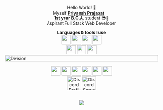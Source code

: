 <p align="center"> Hello World! 👋 <br> Myself <strong> <ins>Priyansh Prajapat</ins> </strong> <a href="https://readme.priyansh.xyz"> <img src="https://priyansh.vercel.app/emojis/verified.png" width="15" height="15"> </a> <br>  <strong> <ins>1st year B.C.A.</ins> </strong> student 😎🤏 <br> Aspirant Full Stack Web Developer</p>

<div align="center"> <b>Languages & tools I use</b> <br> <a href="https://web.dev/learn/html/"><img src="https://priyansh.vercel.app/emojis/html.png" width="30" height="30"></a> <a href="https://web.dev/learn/css/"><img src="https://priyansh.vercel.app/emojis/css.png" width="30" height="30"></a> <a href="https://developer.mozilla.org/en-US/docs/Web/JavaScript/"><img src="https://priyansh.vercel.app/emojis/js.png" width="30" height="30"></a> <a href="https://www.python.org/"><img src="https://priyansh.vercel.app/emojis/py.png" width="30" height="30"></a> <br> <a href="https://www.mongodb.com/"><img src="https://priyansh.vercel.app/emojis/mongodb.png" width="30" height="30"></a> <a href="https://reactjs.org"><img src="https://priyansh.vercel.app/emojis/reactjs.png" width="30" height="30"></a>  <a href="https://getbootstrap.com/"><img src="https://priyansh.vercel.app/emojis/bootstrap.png" width="30" height="30"></a> </div> 

<div><img src="https://priyansh.vercel.app/src/div-line.gif" alt="Division" height="20px" width="100%"> </div>

<div align="center"> <br> <a href="https://priyansh.is-a.dev/"><img src="https://priyansh.vercel.app/emojis/web.gif" width="30" height="30"></a> <a href="https://instagram.com/thepriyanshprajapat"><img src="https://priyansh.vercel.app/emojis/instagram.png" width="30" height="30"></a> <a href="https://twitter.com/priiiyansh"><img src="https://priyansh.vercel.app/emojis/twitter.png" width="30" height="30"></a> <a href="https://buymeacoffee.com/priyanshisadev/"><img src="https://priyansh.vercel.app/emojis/buymeacoffee.png" width="30" height="30"></a> <a href="https://youtube.com/@priyanshisadev"><img src="https://priyansh.vercel.app/emojis/youtube.png" width="30" height="30"></a> <a href="mailto:priy@nsh.is-a.dev"><img src="https://priyansh.vercel.app/emojis/mail.png" width="30" height="30"></a> </div> 


 <div align="center"> <a href="https://discord.com/users/838764339942785051"><img src="https://discord.c99.nl/widget/theme-3/838764339942785051.png" alt="Discord Profile" height="45"></a>  <a href="https://discord.com/invite/VWUh7KuCwy"><img src="https://discord.com/api/guilds/1013114166963339434/widget.png?style=banner2" alt="Discord Server" height="45"></a> </div> <br>
<p align="center"><a href="https://github.com/priyanshprajapat"><img src="https://gpvc.arturio.dev/priyanshprajapat"></a> </p> 
